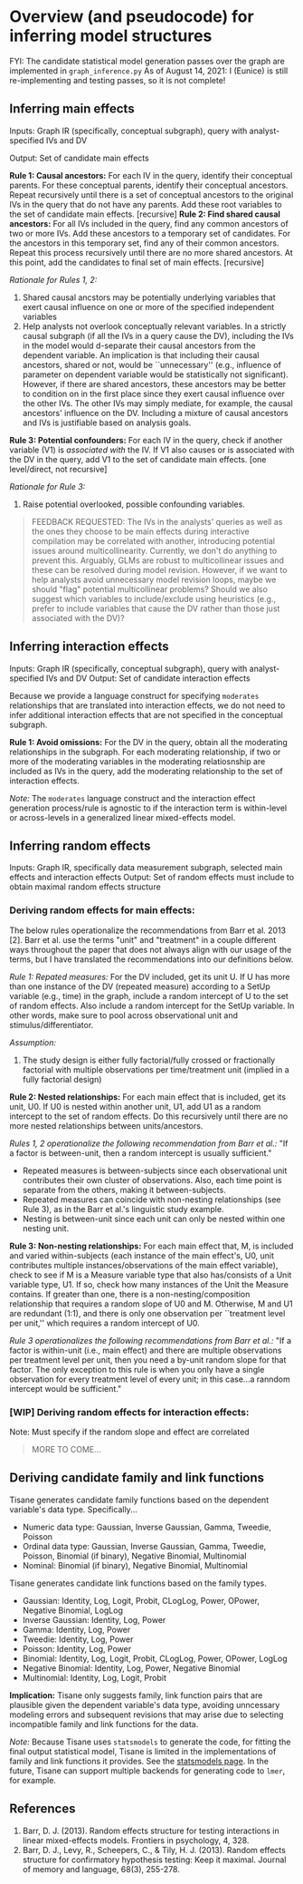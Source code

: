 # Overview (and pseudocode) for inferring model structures
FYI: The candidate statistical model generation passes over the graph are implemented in ``graph_inference.py``
As of August 14, 2021: I (Eunice) is still re-implementing and testing passes, so it is not complete!

## Inferring main effects
Inputs: Graph IR (specifically, conceptual subgraph), query with analyst-specified IVs and DV
<!-- (all variables included have the same "high" weight) -->
Output: Set of candidate main effects

**Rule 1: Causal ancestors:** For each IV in the query, identify their conceptual parents. For these conceptual parents, identify their conceptual ancestors. Repeat recursively until there is a set of conceptual ancestors to the original IVs in the query that do not have any parents. Add these root variables to the set of candidate main effects. [recursive]
**Rule 2: Find shared causal ancestors:** For all IVs included in the query, find any common ancestors of two or more IVs. Add these ancestors to a temporary set of candidates. For the ancestors in this temporary set, find any of their common ancestors. Repeat this process recursively until there are no more shared ancestors. At this point, add the candidates to final set of main effects. [recursive]

*Rationale for Rules 1, 2:* 
1. Shared causal ancstors may be potentially underlying variables that exert causal influence on one or more of the specified independent variables
2. Help analysts not overlook conceptually relevant variables. In a strictly causal subgraph (if all the IVs in a query cause the DV), including the IVs in the model would d-separate their causal ancestors from the dependent variable. An implication is that including their causal ancestors, shared or not, would be ``unnecessary'' (e.g., influence of parameter on dependent variable would be statistically not significant). However, if there are shared ancestors, these ancestors may be better to condition on in the first place since they exert causal influence over the other IVs. The other IVs may simply mediate, for example, the causal ancestors' influence on the DV. Including a mixture of causal ancestors and IVs is justifiable based on analysis goals. 

**Rule 3: Potential confounders:** For each IV in the query, check if another variable (V1) is _associated with_ the IV. If V1 also causes or is associated with the DV in the query, add V1 to the set of candidate main effects. [one level/direct, not recursive]

*Rationale for Rule 3:*
1. Raise potential overlooked, possible confounding variables. 

> FEEDBACK REQUESTED: The IVs in the analysts' queries as well as the ones they choose to be main effects during interactive compilation may be correlated with another, introducing potential issues around multicollinearity. Currently, we don't do anything to prevent this. Arguably, GLMs are robust to multicollinear issues and these can be resolved during model revision. However, if we want to help analysts avoid unnecessary model revision loops, maybe we should "flag" potential multicollinear problems? Should we also suggest which variables to include/exclude using heuristics (e.g., prefer to include variables that cause the DV rather than those just associated with the DV)? 


## Inferring interaction effects
Inputs: Graph IR (specifically, conceptual subgraph), query with analyst-specified IVs and DV
Output: Set of candidate interaction effects 

Because we provide a language construct for specifying ``moderates`` relationships that are translated into interaction effects, we do not need to infer additional interaction effects that are not specified in the conceptual subgraph.

**Rule 1: Avoid omissions:** For the DV in the query, obtain all the moderating relationships in the subgraph. For each moderating relationship, if two or more of the moderating variables in the moderating relatiosnship are included as IVs in the query, add the moderating relationship to the set of interaction effects. 

*Note:* The ``moderates`` language construct and the interaction effect generation process/rule is agnostic to if the interaction term is within-level or across-levels in a generalized linear mixed-effects model. 


## Inferring random effects
Inputs: Graph IR, specifically data measurement subgraph, selected main effects and interaction effects
Output: Set of random effects must include to obtain maximal random effects structure

### Deriving random effects for main effects: 
The below rules operationalize the recommendations from Barr et al. 2013 [2]. Barr et al. use the terms "unit" and "treatment" in a couple different ways throughout the paper that does not always align with our usage of the terms, but I have translated the recommendations into our definitions below. 

<!-- Rule A: If two units do not point to the same measure, following the below rules:  -->
**Rule 1: Repated measures*:* For the DV included, get its unit U. If U has more than one instance of the DV (repeated measure) according to a SetUp variable (e.g., time) in the graph, include a random intercept of U to the set of random effects. Also include a random intercept for the SetUp variable. In other words, make sure to pool across observational unit and stimulus/differentiator.

*Assumption:*
1. The study design is either fully factorial/fully crossed or fractionally factorial with multiple observations per time/treatment unit (implied in a fully factorial design)

**Rule 2: Nested relationships:** For each main effect that is included, get its unit, U0. If U0 is nested within another unit, U1, add U1 as a random intercept to the set of random effects. Do this recursively until there are no more nested relationships between units/ancestors. 

*Rules 1, 2 operationalize the following recommendation from Barr et al.:* "If a factor is between-unit, then a random intercept is usually sufficient." 
- Repeated measures is between-subjects since each observational unit contributes their own cluster of observations. Also, each time point is separate from the others, making it between-subjects. 
- Repeated measures can coincide with non-nesting relationships (see Rule 3), as in the Barr et al.'s linguistic study example. 
- Nesting is between-unit since each unit can only be nested within one nesting unit.

**Rule 3: Non-nesting relationships:** For each main effect that, M, is included and varied within-subjects (each instance of the main effect's, U0, unit contributes multiple instances/observations of the main effect variable), check to see if M is a Measure variable type that also has/consists of a Unit variable type, U1. If so, check how many instances of the Unit the Measure contains. If greater than one, there is a non-nesting/composition relationship that requires a random slope of U0 and M. Otherwise, M and U1 are redundant (1:1), and there is only one observation per ``treatment level per unit,'' which requires a random intercept of U0. 

*Rule 3 operationalizes the following recommendations from Barr et al.:* "If a factor is within-unit (i.e., main effect) and there are multiple observations per treatment level per unit, then you need a by-unit random slope for that factor. The only exception to this rule is when you only have a single observation for every treatment level of every unit; in this case...a ranndom intercept would be sufficient."

### [WIP] Deriving random effects for interaction effects: 
Note: Must specify if the random slope and effect are correlated

> MORE TO COME...

## Deriving candidate family and link functions 
Tisane generates candidate family functions based on the dependent variable's data type. Specifically...

- Numeric data type: Gaussian, Inverse Gaussian, Gamma, Tweedie, Poisson
- Ordinal data type: Gaussian, Inverse Gaussian, Gamma, Tweedie, Poisson, Binomial (if binary), Negative Binomial, Multinomial
- Nominal: Binomial (if binary), Negative Binomial, Multinomial

Tisane generates candidate link functions based on the family types. 
- Gaussian: Identity, Log, Logit, Probit, CLogLog, Power, OPower, Negative Binomial, LogLog
- Inverse Gaussian: Identity, Log, Power
- Gamma: Identity, Log, Power
- Tweedie: Identity, Log, Power
- Poisson: Identity, Log, Power
- Binomial: Identity, Log, Logit, Probit, CLogLog, Power, OPower, LogLog
- Negative Binomial: Identity, Log, Power, Negative Binomial
- Multinomial: Identity, Log, Logit, Probit

**Implication:** Tisane only suggests family, link function pairs that are plausible given the dependent variable's data type, avoiding unncessary modeling errors and subsequent revisions that may arise due to selecting incompatible family and link functions for the data. 

*Note:* Because Tisane uses `statsmodels` to generate the code, for fitting the final output statistical model, Tisane is limited in the implementations of family and link functions it provides. See the [statsmodels page](https://www.statsmodels.org/stable/generated/statsmodels.genmod.generalized_linear_model.GLM.html#statsmodels.genmod.generalized_linear_model.GLM). In the future, Tisane can support multiple backends for generating code to `lmer`, for example. 

## References
1. Barr, D. J. (2013). Random effects structure for testing interactions in linear mixed-effects models. Frontiers in psychology, 4, 328.
2. Barr, D. J., Levy, R., Scheepers, C., & Tily, H. J. (2013). Random effects structure for confirmatory hypothesis testing: Keep it maximal. Journal of memory and language, 68(3), 255-278.